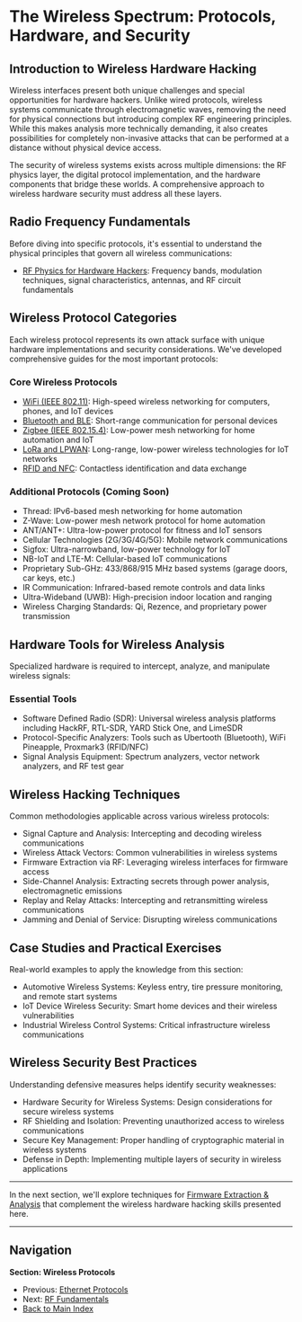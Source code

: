 # The Wireless Spectrum: Protocols, Hardware, and Security

## Introduction to Wireless Hardware Hacking

Wireless interfaces present both unique challenges and special opportunities for hardware hackers. Unlike wired protocols, wireless systems communicate through electromagnetic waves, removing the need for physical connections but introducing complex RF engineering principles. While this makes analysis more technically demanding, it also creates possibilities for completely non-invasive attacks that can be performed at a distance without physical device access.

The security of wireless systems exists across multiple dimensions: the RF physics layer, the digital protocol implementation, and the hardware components that bridge these worlds. A comprehensive approach to wireless hardware security must address all these layers.

## Radio Frequency Fundamentals

Before diving into specific protocols, it's essential to understand the physical principles that govern all wireless communications:

- [RF Physics for Hardware Hackers](./01-rf-fundamentals.md): Frequency bands, modulation techniques, signal characteristics, antennas, and RF circuit fundamentals

## Wireless Protocol Categories

Each wireless protocol represents its own attack surface with unique hardware implementations and security considerations. We've developed comprehensive guides for the most important protocols:

### Core Wireless Protocols

- [WiFi (IEEE 802.11)](./02-wifi.md): High-speed wireless networking for computers, phones, and IoT devices
- [Bluetooth and BLE](./03-bluetooth.md): Short-range communication for personal devices
- [Zigbee (IEEE 802.15.4)](./04-zigbee.md): Low-power mesh networking for home automation and IoT
- [LoRa and LPWAN](./05-lora-lpwan.md): Long-range, low-power wireless technologies for IoT networks
- [RFID and NFC](./06-rfid-nfc.md): Contactless identification and data exchange

### Additional Protocols (Coming Soon)

- Thread: IPv6-based mesh networking for home automation
- Z-Wave: Low-power mesh network protocol for home automation
- ANT/ANT+: Ultra-low-power protocol for fitness and IoT sensors
- Cellular Technologies (2G/3G/4G/5G): Mobile network communications
- Sigfox: Ultra-narrowband, low-power technology for IoT
- NB-IoT and LTE-M: Cellular-based IoT communications
- Proprietary Sub-GHz: 433/868/915 MHz based systems (garage doors, car keys, etc.)
- IR Communication: Infrared-based remote controls and data links
- Ultra-Wideband (UWB): High-precision indoor location and ranging
- Wireless Charging Standards: Qi, Rezence, and proprietary power transmission

## Hardware Tools for Wireless Analysis

Specialized hardware is required to intercept, analyze, and manipulate wireless signals:

### Essential Tools

- Software Defined Radio (SDR): Universal wireless analysis platforms including HackRF, RTL-SDR, YARD Stick One, and LimeSDR
- Protocol-Specific Analyzers: Tools such as Ubertooth (Bluetooth), WiFi Pineapple, Proxmark3 (RFID/NFC)
- Signal Analysis Equipment: Spectrum analyzers, vector network analyzers, and RF test gear

## Wireless Hacking Techniques

Common methodologies applicable across various wireless protocols:

- Signal Capture and Analysis: Intercepting and decoding wireless communications
- Wireless Attack Vectors: Common vulnerabilities in wireless systems
- Firmware Extraction via RF: Leveraging wireless interfaces for firmware access
- Side-Channel Analysis: Extracting secrets through power analysis, electromagnetic emissions
- Replay and Relay Attacks: Intercepting and retransmitting wireless communications
- Jamming and Denial of Service: Disrupting wireless communications

## Case Studies and Practical Exercises

Real-world examples to apply the knowledge from this section:

- Automotive Wireless Systems: Keyless entry, tire pressure monitoring, and remote start systems
- IoT Device Wireless Security: Smart home devices and their wireless vulnerabilities
- Industrial Wireless Control Systems: Critical infrastructure wireless communications

## Wireless Security Best Practices

Understanding defensive measures helps identify security weaknesses:

- Hardware Security for Wireless Systems: Design considerations for secure wireless systems
- RF Shielding and Isolation: Preventing unauthorized access to wireless communications
- Secure Key Management: Proper handling of cryptographic material in wireless systems
- Defense in Depth: Implementing multiple layers of security in wireless applications

---

In the next section, we'll explore techniques for [Firmware Extraction & Analysis](./06-firmware-analysis.md) that complement the wireless hardware hacking skills presented here.

---

## Navigation

**Section: Wireless Protocols**

* Previous: [Ethernet Protocols](../wired/06-ethernet-protocols.md)
* Next: [RF Fundamentals](01-rf-fundamentals.md)
* [Back to Main Index](../../../README.md)
